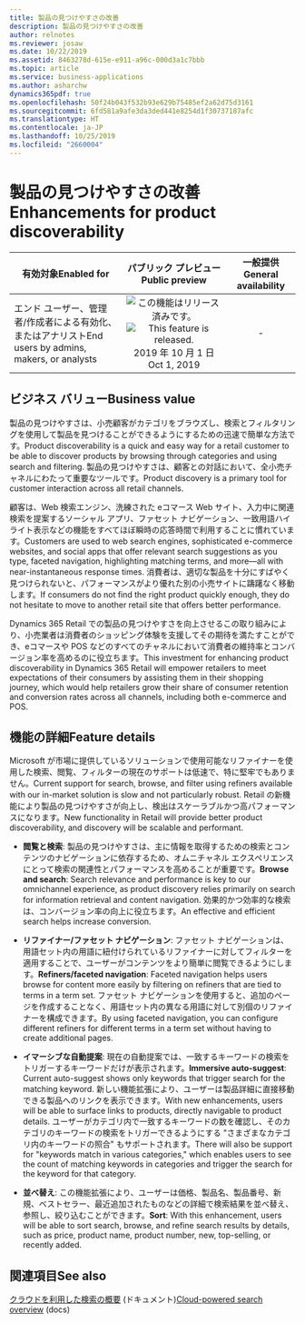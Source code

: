 ```yaml
---
title: 製品の見つけやすさの改善
description: 製品の見つけやすさの改善
author: relnotes
ms.reviewer: josaw
ms.date: 10/22/2019
ms.assetid: 8463278d-615e-e911-a96c-000d3a1c7bbb
ms.topic: article
ms.service: business-applications
ms.author: asharchw
dynamics365pdf: true
ms.openlocfilehash: 50f24b043f532b93e629b75485ef2a62d75d3161
ms.sourcegitcommit: 6fd581a9afe3da3ded441e8254d1f30737187afc
ms.translationtype: HT
ms.contentlocale: ja-JP
ms.lasthandoff: 10/25/2019
ms.locfileid: "2660004"
---
```

# <a name="enhancements-for-product-discoverability"></a><span data-ttu-id="2f1e9-103">製品の見つけやすさの改善</span><span class="sxs-lookup"><span data-stu-id="2f1e9-103">Enhancements for product discoverability</span></span>


| <span data-ttu-id="2f1e9-104">有効対象</span><span class="sxs-lookup"><span data-stu-id="2f1e9-104">Enabled for</span></span>    |  <span data-ttu-id="2f1e9-105">パブリック プレビュー</span><span class="sxs-lookup"><span data-stu-id="2f1e9-105">Public preview</span></span> | <span data-ttu-id="2f1e9-106">一般提供</span><span class="sxs-lookup"><span data-stu-id="2f1e9-106">General availability</span></span> | 
| ---------- | :----------: |:----------: |
|<span data-ttu-id="2f1e9-107">エンド ユーザー、管理者/作成者による有効化、またはアナリスト</span><span class="sxs-lookup"><span data-stu-id="2f1e9-107">End users by admins, makers, or analysts</span></span>|<span data-ttu-id="2f1e9-108">![この機能はリリース済みです。](/dynamics365-release-plan/media/green-checkmark.png "この機能はリリース済みです。")</span><span class="sxs-lookup"><span data-stu-id="2f1e9-108">![This feature is released.](/dynamics365-release-plan/media/green-checkmark.png "This feature is released.")</span></span> <span data-ttu-id="2f1e9-109">2019 年 10 月 1 日</span><span class="sxs-lookup"><span data-stu-id="2f1e9-109">Oct 1, 2019</span></span>| -|


## <a name="business-value"></a><span data-ttu-id="2f1e9-110">ビジネス バリュー</span><span class="sxs-lookup"><span data-stu-id="2f1e9-110">Business value</span></span>
<!-- bv start -->
<span data-ttu-id="2f1e9-111">製品の見つけやすさは、小売顧客がカテゴリをブラウズし、検索とフィルタリングを使用して製品を見つけることができるようにするための迅速で簡単な方法です。</span><span class="sxs-lookup"><span data-stu-id="2f1e9-111">Product discoverability is a quick and easy way for a retail customer to be able to discover products by browsing through categories and using search and filtering.</span></span> <span data-ttu-id="2f1e9-112">製品の見つけやすさは、顧客との対話において、全小売チャネルにわたって重要なツールです。</span><span class="sxs-lookup"><span data-stu-id="2f1e9-112">Product discovery is a primary tool for customer interaction across all retail channels.</span></span> 

<span data-ttu-id="2f1e9-113">顧客は、Web 検索エンジン、洗練された eコマース Web サイト、入力中に関連検索を提案するソーシャル アプリ、ファセット ナビゲーション、一致用語ハイライト表示などの機能をすべてほぼ瞬時の応答時間で利用することに慣れています。</span><span class="sxs-lookup"><span data-stu-id="2f1e9-113">Customers are used to web search engines, sophisticated e-commerce websites, and social apps that offer relevant search suggestions as you type, faceted navigation, highlighting matching terms, and more—all with near-instantaneous response times.</span></span> <span data-ttu-id="2f1e9-114">消費者は、適切な製品を十分にすばやく見つけられないと、パフォーマンスがより優れた別の小売サイトに躊躇なく移動します。</span><span class="sxs-lookup"><span data-stu-id="2f1e9-114">If consumers do not find the right product quickly enough, they do not hesitate to move to another retail site that offers better performance.</span></span> 

<span data-ttu-id="2f1e9-115">Dynamics 365 Retail での製品の見つけやすさを向上させるこの取り組みにより、小売業者は消費者のショッピング体験を支援してその期待を満たすことができ、eコマースや POS などのすべてのチャネルにおいて消費者の維持率とコンバージョン率を高めるのに役立ちます。</span><span class="sxs-lookup"><span data-stu-id="2f1e9-115">This investment for enhancing product discoverability in Dynamics 365 Retail will empower retailers to meet expectations of their consumers by assisting them in their shopping journey, which would help retailers grow their share of consumer retention and conversion rates across all channels, including both e-commerce and POS.</span></span>
<!-- bv end -->



## <a name="feature-details"></a><span data-ttu-id="2f1e9-116">機能の詳細</span><span class="sxs-lookup"><span data-stu-id="2f1e9-116">Feature details</span></span>
<!--feature detail start -->
<span data-ttu-id="2f1e9-117">Microsoft が市場に提供しているソリューションで使用可能なリファイナーを使用した検索、閲覧、フィルターの現在のサポートは低速で、特に堅牢でもありません。</span><span class="sxs-lookup"><span data-stu-id="2f1e9-117">Current support for search, browse, and filter using refiners available with our in-market solution is slow and not particularly robust.</span></span> <span data-ttu-id="2f1e9-118">Retail の新機能により製品の見つけやすさが向上し、検出はスケーラブルかつ高パフォーマンスになります。</span><span class="sxs-lookup"><span data-stu-id="2f1e9-118">New functionality in Retail will provide better product discoverability, and discovery will be scalable and performant.</span></span>

-  <span data-ttu-id="2f1e9-119">**閲覧と検索**: 製品の見つけやすさは、主に情報を取得するための検索とコンテンツのナビゲーションに依存するため、オムニチャネル エクスペリエンスにとって検索の関連性とパフォーマンスを高めることが重要です。</span><span class="sxs-lookup"><span data-stu-id="2f1e9-119">**Browse and search**: Search relevance and performance is key to our omnichannel experience, as product discovery relies primarily on search for information retrieval and content navigation.</span></span> <span data-ttu-id="2f1e9-120">効果的かつ効率的な検索は、コンバージョン率の向上に役立ちます。</span><span class="sxs-lookup"><span data-stu-id="2f1e9-120">An effective and efficient search helps increase conversion.</span></span> 

-  <span data-ttu-id="2f1e9-121">**リファイナー/ファセット ナビゲーション**: ファセット ナビゲーションは、用語セット内の用語に紐付けられているリファイナーに対してフィルターを適用することで、ユーザーがコンテンツをより簡単に閲覧できるようにします。</span><span class="sxs-lookup"><span data-stu-id="2f1e9-121">**Refiners/faceted navigation**: Faceted navigation helps users browse for content more easily by filtering on refiners that are tied to terms in a term set.</span></span> <span data-ttu-id="2f1e9-122">ファセット ナビゲーションを使用すると、追加のページを作成することなく、用語セット内の異なる用語に対して別個のリファイナーを構成できます。</span><span class="sxs-lookup"><span data-stu-id="2f1e9-122">By using faceted navigation, you can configure different refiners for different terms in a term set without having to create additional pages.</span></span>

- <span data-ttu-id="2f1e9-123">**イマーシブな自動提案**: 現在の自動提案では、一致するキーワードの検索をトリガーするキーワードだけが表示されます。</span><span class="sxs-lookup"><span data-stu-id="2f1e9-123">**Immersive auto-suggest**: Current auto-suggest shows only keywords that trigger search for the matching keyword.</span></span> <span data-ttu-id="2f1e9-124">新しい機能拡張により、ユーザーは製品詳細に直接移動できる製品へのリンクを表示できます。</span><span class="sxs-lookup"><span data-stu-id="2f1e9-124">With new enhancements, users will be able to surface links to products, directly navigable to product details.</span></span> <span data-ttu-id="2f1e9-125">ユーザーがカテゴリ内で一致するキーワードの数を確認し、そのカテゴリのキーワードの検索をトリガーできるようにする "さまざまなカテゴリ内のキーワードの照合" もサポートされます。</span><span class="sxs-lookup"><span data-stu-id="2f1e9-125">There will also be support for "keywords match in various categories," which enables users to see the count of matching keywords in categories and trigger the search for the keyword for that category.</span></span> 

- <span data-ttu-id="2f1e9-126">**並べ替え**: この機能拡張により、ユーザーは価格、製品名、製品番号、新規、ベストセラー、最近追加されたものなどの詳細で検索結果を並べ替え、参照し、絞り込むことができます。</span><span class="sxs-lookup"><span data-stu-id="2f1e9-126">**Sort**: With this enhancement, users will be able to sort search, browse, and refine search results by details, such as price, product name, product number, new, top-selling, or recently added.</span></span>
<!--feature detail end -->










## <a name="see-also"></a><span data-ttu-id="2f1e9-127">関連項目</span><span class="sxs-lookup"><span data-stu-id="2f1e9-127">See also</span></span>

<span data-ttu-id="2f1e9-128">[クラウドを利用した検索の概要](https://docs.microsoft.com/dynamics365/commerce/cloud-powered-search-overview) (ドキュメント)</span><span class="sxs-lookup"><span data-stu-id="2f1e9-128">[Cloud-powered search overview](https://docs.microsoft.com/dynamics365/commerce/cloud-powered-search-overview) (docs)</span></span>
